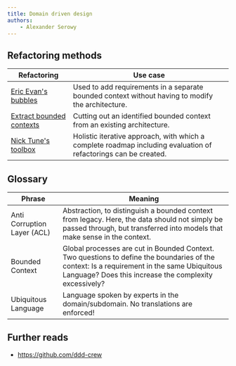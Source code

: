 ```yaml
---
title: Domain driven design
authors:
    - Alexander Serowy
---
```


## Refactoring methods

| Refactoring | Use case |
| --- | --- |
| [Eric Evan's bubbles](./domain_driven_design/eric_evans_bubbles.md) | Used to add requirements in a separate bounded context without having to modify the architecture. |
| [Extract bounded contexts](./domain_driven_design/extract_bounded_contexts.md) | Cutting out an identified bounded context from an existing architecture. |
| [Nick Tune's toolbox](./domain_driven_design/nick_tunes_toolbox.md) | Holistic iterative approach, with which a complete roadmap including evaluation of refactorings can be created. |

## Glossary

| Phrase                        | Meaning |
| --- | --- |
| Anti Corruption Layer (ACL)   | Abstraction, to distinguish a bounded context from legacy. Here, the data should not simply be passed through, but transferred into models that make sense in the context. |
| Bounded Context               | Global processes are cut in Bounded Context. Two questions to define the boundaries of the context: Is a requirement in the same Ubiquitous Language? Does this increase the complexity excessively? |
| Ubiquitous Language           | Language spoken by experts in the domain/subdomain. No translations are enforced! |

## Further reads

- <https://github.com/ddd-crew>

